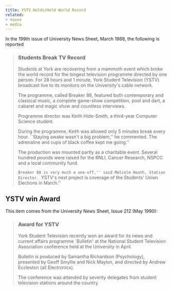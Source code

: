 ```yaml
---
title: YSTV Holds/Held World Record
related:
- nouse
- media
---
```


In the 199th issue of University News Sheet, March 1988, the following
is reported

> ### Students Break TV Record
>
> Students at York are recovering from a mammoth event which broke the
> world record for the longest television programme directed by one
> person. For 28 hours and 1 minute, York Student Television (YSTV)
> broadcast live to its monitors on the University's cable network.
>
> The programme, called Breaker 88, featured both contemporary and
> classical music, a complete game-show competition, pool and dart, a
> cabaret and magic show and countless interviews.
>
> Programme director was Keith Hide-Smith, a third-year Computer
> Science student.
>
> During the programme, Keith was allowed only 5 minutes break every
> hour. ``Staying awake wasn't a big problem,'' he commented. The
> adrenaline and cups of black coffee kept me going.''
>
> The production was mounted partly as a charitable event. Several
> hundred pounds were raised for the RNLI, Cancer Research, NSPCC and
> a local community fund.
>
> ``Breaker 88 is very much a one-off,'' said Malcolm Heath, Station
> Director. ``YSTV's next project is coverage of the Students' Union
> Elections in March.''

YSTV win Award
--------------

This item comes from the University News Sheet, Issue 212 (May 1990):

> ### Award for YSTV
>
> York Student Television recently won an award for its news and
> current affairs programme `Bulletin' at the National Student
> Television Association conference held at the University in April.
>
> Bulletin is produced by Samantha Richardson (Psychology), presented
> by Geoff Smyllie and Nick Maylon, and directed by Andrew Eccleston
> (all Electronics).
>
> The conference was attended by seventy delegates from student
> television stations around the country.
